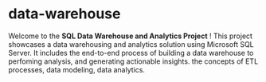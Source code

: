 # data-warehouse

Welcome to the **SQL Data Warehouse and Analytics Project** !
This project showcases a data warehousing and analytics solution using Microsoft SQL Server. It includes the end-to-end process of building a data warehouse to perfoming analysis, and generating actionable insights. the concepts of ETL processes, data modeling, data analytics.
